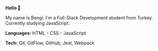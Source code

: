 **Hello 👋**

My name is Bengi.
I'm a Full-Stack Development student from Turkey.
Currently studying JavaScript.

**Languages:** HTML - CSS - JavaScript

**Tech:** Git, GitFlow, GitHub, Jest, Webpack
